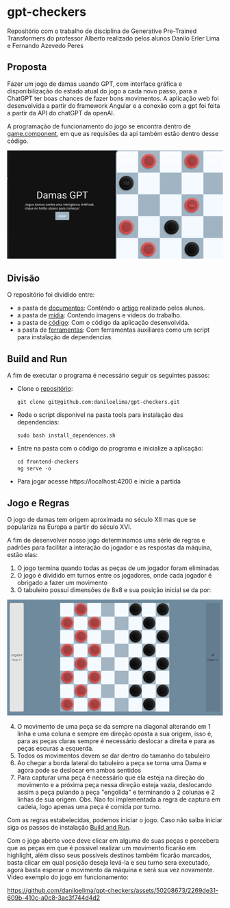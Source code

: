 # gpt-checkers

Repositório com o trabalho de disciplina de Generative Pre-Trained Transformers do professor Alberto realizado pelos alunos Danilo Erler Lima e Fernando Azevedo Peres

## Proposta

Fazer um jogo de damas usando GPT, com interface gráfica e disponibilização do estado atual do jogo a cada novo passo, para a ChatGPT ter boas chances de fazer bons movimentos. A aplicação web foi desenvolvida a partir do framework Angular e a conexão com a gpt foi feita a partir da API do chatGPT da openAI.  

A programação de funcionamento do jogo se encontra dentro de [game.component](frontend-checkers/src/app/components/game/game.component.ts), em que as requisões da api também estão dentro desse código.

![Home](media/menu.png)

## Divisão

O repositório foi dividido entre:

- a pasta de [documentos](docs): Conténdo o [artigo](docs/trabalho-gpt-danilo-fernando.pdf) realizado pelos alunos.
- a pasta de [midia](media): Contendo imagens e videos do trabalho.
- a pasta de [código](frontend-checkers): Com o código da aplicação desenvolvida.
- a pasta de [ferramentas](tools): Com ferramentas auxiliares como um script para instalação de dependencias.


## Build and Run

A fim de executar o programa é necessário seguir os seguintes passos:

- Clone o [repositório](https://github.com/daniloelima/gpt-checkers):
	```
	git clone git@github.com:daniloelima/gpt-checkers.git	
	```

- Rode o script disponivel na pasta tools para instalação das dependencias:
	```
	sudo bash install_dependences.sh
	```

- Entre na pasta com o código do programa e inicialize a aplicação:
	```
	cd frontend-checkers
 	ng serve -o
	```	

- Para jogar acesse https://localhost:4200 e inicie a partida


## Jogo e Regras

O jogo de damas tem origem aproximada no século XII mas que se populariza na Europa a partir do século XVI.

A fim de desenvolver nosso jogo determinamos uma série de regras e padrões para facilitar a interação do jogador e as respostas da máquina, estão elas:

1. O jogo termina quando todas as peças de um jogador foram eliminadas
2. O jogo é dividido em turnos entre os jogadores, onde cada jogador é obrigado a fazer um movimento
3. O tabuleiro possui dimensões de 8x8 e sua posição inicial se da por:

![Tabuleiro Inicial](https://github.com/daniloelima/gpt-checkers/blob/main/media/inicio_partida.png)

4. O movimento de uma peça se da sempre na diagonal alterando em 1 linha e uma coluna e sempre em direção oposta a sua origem, isso é, para as peças claras sempre é necessário deslocar a direita e para as peças escuras a esquerda.
5. Todos os movimentos devem se dar dentro do tamanho do tabuleiro
6. Ao chegar a borda lateral do tabuleiro a peça se torna uma Dama e agora pode se deslocar em ambos sentidos
7. Para capturar uma peça é necessário que ela esteja na direção do movimento e a próxima peça nessa direção esteja vazia, deslocando assim a peça pulando a peça "engolida" e terminando a 2 colunas e 2 linhas de sua origem. Obs. Nao foi implementada a regra de captura em cadeia, logo apenas uma peça é comida por turno.


Com as regras estabelecidas, podemos iniciar o jogo. Caso não saiba iniciar siga os passos de instalação [Build and Run](##Build-and-Run).

Com o jogo aberto voce deve clicar em alguma de suas peças e percebera que as peças em que é possivel realizar um movimento ficarão em highlight, além disso seus possiveis destinos também ficarão marcados, basta clicar em qual posição deseja levá-la e seu turno sera executado, agora basta esperar o movimento da máquina e será sua vez novamente.  Video exemplo do jogo em funcionamento:

https://github.com/daniloelima/gpt-checkers/assets/50208673/2269de31-609b-410c-a0c8-3ac3f744d4d2
